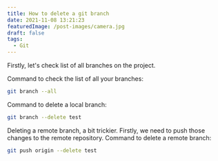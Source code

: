 ```yaml
---
title: How to delete a git branch
date: 2021-11-08 13:21:23
featuredImage: /post-images/camera.jpg
draft: false
tags:
  - Git
---
```


Firstly, let's check list of all branches on the project.

Command to check the list of all your branches:

```bash
git branch --all
```

Command to delete a local branch:

```bash
git branch --delete test
```

Deleting a remote branch, a bit trickier. Firstly, we need to push those changes to the remote repository.
Command to delete a remote branch:

```bash
git push origin --delete test
```
